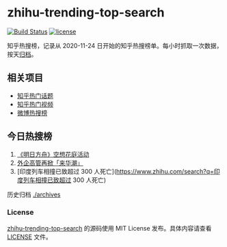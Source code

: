 # zhihu-trending-top-search

[![Build Status](https://github.com/justjavac/zhihu-trending-top-search/workflows/ci/badge.svg?branch=main)](https://github.com/justjavac/zhihu-trending-top-search/actions)
[![license](https://img.shields.io/github/license/justjavac/zhihu-trending-top-search)](https://github.com/justjavac/zhihu-trending-top-search/blob/main/LICENSE)

知乎热搜榜，记录从 2020-11-24
日开始的知乎热搜榜单。每小时抓取一次数据，按天[归档](./archives)。

## 相关项目

- [知乎热门话题](https://github.com/justjavac/zhihu-trending-hot-questions)
- [知乎热门视频](https://github.com/justjavac/zhihu-trending-hot-video)
- [微博热搜榜](https://github.com/justjavac/weibo-trending-hot-search)

## 今日热搜榜

<!-- BEGIN -->
<!-- 最后更新时间 Sun Jun 04 2023 13:11:09 GMT+0800 (China Standard Time) -->

1. [《明日方舟》空想花庭活动](https://www.zhihu.com/search?q=《明日方舟》空想花庭活动)
1. [外企高管再掀「来华潮」](https://www.zhihu.com/search?q=外企高管再掀「来华潮」)
1. [印度列车相撞已致超过 300
   人死亡](https://www.zhihu.com/search?q=印度列车相撞已致超过 300 人死亡)

<!-- END -->

历史归档 [./archives](./archives)

### License

[zhihu-trending-top-search](https://github.com/justjavac/zhihu-trending-top-search)
的源码使用 MIT License 发布。具体内容请查看 [LICENSE](./LICENSE) 文件。
